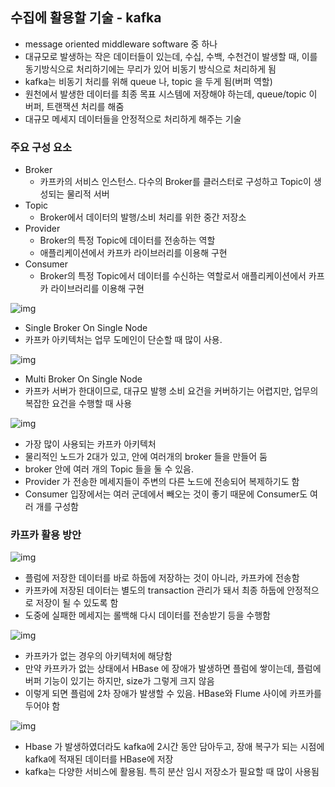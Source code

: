 ## 수집에 활용할 기술 - kafka
- message oriented middleware software 중 하나
- 대규모로 발생하는 작은 데이터들이 있는데, 수십, 수백, 수천건이 발생할 때, 이를 동기방식으로 처리하기에는 무리가 있어 비동기 방식으로 처리하게 됨
- kafka는 비동기 처리를 위해 queue 나, topic 을 두게 됨(버퍼 역할)
- 원천에서 발생한 데이터를 최종 목표 시스템에 저장해야 하는데, queue/topic 이 버퍼, 트랜잭션 처리를 해줌
- 대규모 메세지 데이터들을 안정적으로 처리하게 해주는 기술

### 주요 구성 요소
- Broker
  - 카프카의 서비스 인스턴스. 다수의 Broker를 클러스터로 구성하고 Topic이 생성되는 물리적 서버
- Topic
  - Broker에서 데이터의 발행/소비 처리를 위한 중간 저장소 
- Provider
  - Broker의 특정 Topic에 데이터를 전송하는 역할
  - 애플리케이션에서 카프카 라이브러리를 이용해 구현 
- Consumer
  - Broker의 특정 Topic에서 데이터를 수신하는 역할로서 애플리케이션에서 카프카 라이브러리를 이용해 구현 

![img](https://github.com/koni114/TIL/blob/master/smart-car/img/smart_car_18.png)

- Single Broker On Single Node 
- 카프카 아키텍처는 업무 도메인이 단순할 때 많이 사용. 

![img](https://github.com/koni114/TIL/blob/master/smart-car/img/smart_car_19.png)

- Multi Broker On Single Node
- 카프카 서버가 한대이므로, 대규모 발행 소비 요건을 커버하기는 어렵지만, 업무의 복잡한 요건을 수행할 때 사용

![img](https://github.com/koni114/TIL/blob/master/smart-car/img/smart_car_20.png)

- 가장 많이 사용되는 카프카 아키텍처
- 물리적인 노드가 2대가 있고, 안에 여러개의 broker 들을 만들어 둠
- broker 안에 여러 개의 Topic 들을 둘 수 있음. 
- Provider 가 전송한 메세지들이 주변의 다른 노드에 전송되어 복제하기도 함
- Consumer 입장에서는 여러 군데에서 빼오는 것이 좋기 때문에 Consumer도 여러 개를 구성함

### 카프카 활용 방안
![img](https://github.com/koni114/TIL/blob/master/smart-car/img/smart_car_21.png)

- 플럼에 저장한 데이터를 바로 하둡에 저장하는 것이 아니라, 카프카에 전송함
- 카프카에 저장된 데이터는 별도의 transaction 관리가 돼서 최종 하둡에 안정적으로 저장이 될 수 있도록 함
- 도중에 실패한 메세지는 롤백해 다시 데이터를 전송받기 등을 수행함 

![img](https://github.com/koni114/TIL/blob/master/smart-car/img/smart_car_22.png)

- 카프카가 없는 경우의 아키텍처에 해당함
- 만약 카프카가 없는 상태에서 HBase 에 장애가 발생하면 플럼에 쌓이는데, 플럼에 버퍼 기능이 있기는 하지만, size가 그렇게 크지 않음
- 이렇게 되면 플럼에 2차 장애가 발생할 수 있음. HBase와 Flume 사이에 카프카를 두어야 함 

![img](https://github.com/koni114/TIL/blob/master/smart-car/img/smart_car_23.png)

- Hbase 가 발생하였더라도 kafka에 2시간 동안 담아두고, 장애 복구가 되는 시점에 kafka에 적재된 데이터를 HBase에 저장
- kafka는 다양한 서비스에 활용됨. 특히 분산 임시 저장소가 필요할 때 많이 사용됨